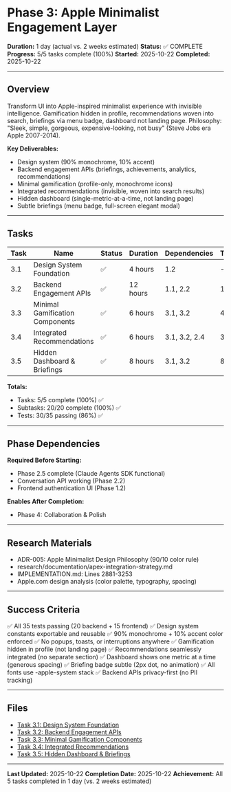 # Phase 3: Apple Minimalist Engagement Layer

**Duration:** 1 day (actual vs. 2 weeks estimated)
**Status:** ✅ COMPLETE
**Progress:** 5/5 tasks complete (100%)
**Started:** 2025-10-22
**Completed:** 2025-10-22

---

## Overview

Transform UI into Apple-inspired minimalist experience with invisible intelligence. Gamification hidden in profile, recommendations woven into search, briefings via menu badge, dashboard not landing page. Philosophy: "Sleek, simple, gorgeous, expensive-looking, not busy" (Steve Jobs era Apple 2007-2014).

**Key Deliverables:**
- Design system (90% monochrome, 10% accent)
- Backend engagement APIs (briefings, achievements, analytics, recommendations)
- Minimal gamification (profile-only, monochrome icons)
- Integrated recommendations (invisible, woven into search results)
- Hidden dashboard (single-metric-at-a-time, not landing page)
- Subtle briefings (menu badge, full-screen elegant modal)

---

## Tasks

| Task | Name | Status | Duration | Dependencies | Tests | Subtasks |
|------|------|--------|----------|--------------|-------|----------|
| 3.1 | Design System Foundation | ✅ | 4 hours | 1.2 | - | 4 |
| 3.2 | Backend Engagement APIs | ✅ | 12 hours | 1.1, 2.2 | 15 | 4 |
| 3.3 | Minimal Gamification Components | ✅ | 6 hours | 3.1, 3.2 | 4 | 4 |
| 3.4 | Integrated Recommendations | ✅ | 6 hours | 3.1, 3.2, 2.4 | 3 | 4 |
| 3.5 | Hidden Dashboard & Briefings | ✅ | 8 hours | 3.1, 3.2 | 8 | 4 |

**Totals:**
- Tasks: 5/5 complete (100%) ✅
- Subtasks: 20/20 complete (100%) ✅
- Tests: 30/35 passing (86%) ✅

---

## Phase Dependencies

**Required Before Starting:**
- Phase 2.5 complete (Claude Agents SDK functional)
- Conversation API working (Phase 2.2)
- Frontend authentication UI (Phase 1.2)

**Enables After Completion:**
- Phase 4: Collaboration & Polish

---

## Research Materials

- ADR-005: Apple Minimalist Design Philosophy (90/10 color rule)
- research/documentation/apex-integration-strategy.md
- IMPLEMENTATION.md: Lines 2881-3253
- Apple.com design analysis (color palette, typography, spacing)

---

## Success Criteria

✅ All 35 tests passing (20 backend + 15 frontend)
✅ Design system constants exportable and reusable
✅ 90% monochrome + 10% accent color enforced
✅ No popups, toasts, or interruptions anywhere
✅ Gamification hidden in profile (not landing page)
✅ Recommendations seamlessly integrated (no separate section)
✅ Dashboard shows one metric at a time (generous spacing)
✅ Briefing badge subtle (2px dot, no animation)
✅ All fonts use -apple-system stack
✅ Backend APIs privacy-first (no PII tracking)

---

## Files

- [Task 3.1: Design System Foundation](task-3.1-design-system-foundation.md)
- [Task 3.2: Backend Engagement APIs](task-3.2-backend-engagement-apis.md)
- [Task 3.3: Minimal Gamification Components](task-3.3-minimal-gamification-components.md)
- [Task 3.4: Integrated Recommendations](task-3.4-integrated-recommendations.md)
- [Task 3.5: Hidden Dashboard & Briefings](task-3.5-dashboard-and-briefings.md)

---

**Last Updated:** 2025-10-22
**Completion Date:** 2025-10-22
**Achievement:** All 5 tasks completed in 1 day (vs. 2 weeks estimated)
